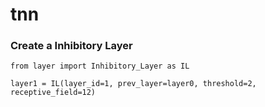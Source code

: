 # tnn

### Create a Inhibitory Layer

    from layer import Inhibitory_Layer as IL

    layer1 = IL(layer_id=1, prev_layer=layer0, threshold=2, receptive_field=12)
